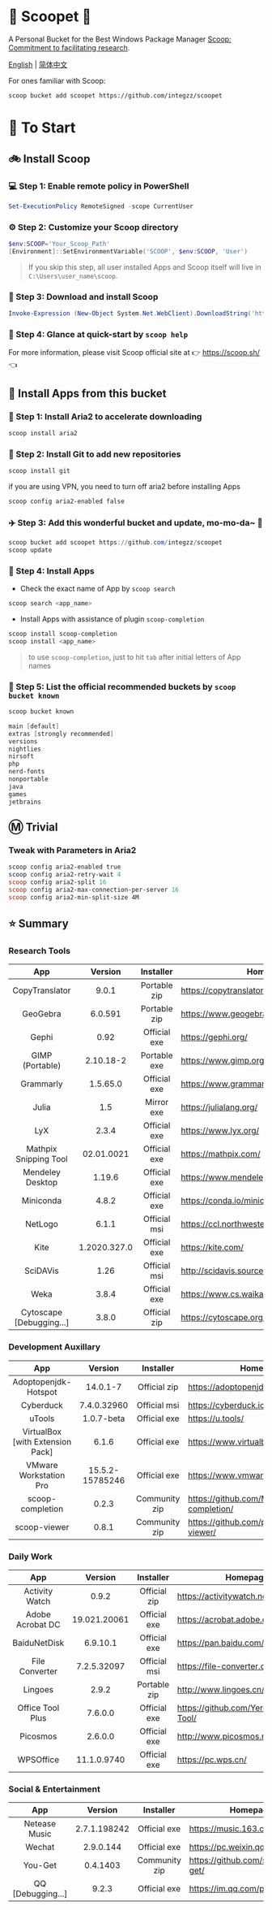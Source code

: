 <div align="left">
<h1 align="left"> 🍨 Scoopet 🍨 </h1>

<p> A Personal Bucket for the Best Windows Package Manager <a href="https://github.com/lukesampson/scoop">Scoop: Commitment to facilitating research</a>.
</p>

<p align="left">
        <a href="README.md">English</a> | <a href="README_CN.md">简体中文</a>
</p>
</div>

For ones familiar with Scoop: 

```
scoop bucket add scoopet https://github.com/integzz/scoopet
```

# :running: To Start

## :bike: Install Scoop

### :computer: Step 1: Enable remote policy in PowerShell

```powershell
Set-ExecutionPolicy RemoteSigned -scope CurrentUser
```

### :gear: Step 2: Customize your Scoop directory

```powershell
$env:SCOOP='Your_Scoop_Path'
[Environment]::SetEnvironmentVariable('SCOOP', $env:SCOOP, 'User')
```

> If you skip this step, all user installed Apps and Scoop itself will live in `C:\Users\user_name\scoop`.

### :hammer: Step 3: Download and install Scoop

```powershell
Invoke-Expression (New-Object System.Net.WebClient).DownloadString('https://get.scoop.sh')
```

### :book: Step 4: Glance at quick-start by `scoop help`

For more information, please visit Scoop official site at 👉 https://scoop.sh/ 👈

## :car: Install Apps from this bucket

### :train: Step 1: Install Aria2 to accelerate downloading

```powershell
scoop install aria2
```

### :ticket: Step 2: Install Git to add new repositories

```powershell
scoop install git
```

if you are using VPN, you need to turn off aria2 before installing Apps

```powershell
scoop config aria2-enabled false
```

### :airplane: Step 3: Add this wonderful bucket and update, mo-mo-da~ :kiss:

```powershell
scoop bucket add scoopet https://github.com/integzz/scoopet
scoop update
```

### :rocket: Step 4: Install Apps

- Check the exact name of App by `scoop search`

```powershell
scoop search <app_name>
```

- Install Apps with assistance of plugin `scoop-completion`

```powershell
scoop install scoop-completion
scoop install <app_name>
```

> to use `scoop-completion`, just to hit `tab` after initial letters of App names

### :100: Step 5: List the official recommended buckets by `scoop bucket known`

```powershell
scoop bucket known

main [default]
extras [strongly recommended]
versions
nightlies
nirsoft
php
nerd-fonts
nonportable
java
games
jetbrains
```

## :m: Trivial

### Tweak with Parameters in Aria2

```powershell
scoop config aria2-enabled true
scoop config aria2-retry-wait 4
scoop config aria2-split 16
scoop config aria2-max-connection-per-server 16
scoop config aria2-min-split-size 4M
```

## :star: Summary

### Research Tools

|           App            |   Version    |  Installer   | Homepage                                  |
| :----------------------: | :----------: | :----------: | ----------------------------------------- |
|      CopyTranslator      |    9.0.1     | Portable zip | https://copytranslator.github.io/         |
|         GeoGebra         |   6.0.591    | Portable zip | https://www.geogebra.org/                 |
|          Gephi           |     0.92     | Official exe | https://gephi.org/                        |
|     GIMP (Portable)      |  2.10.18-2   | Portable exe | https://www.gimp.org/                     |
|        Grammarly         |   1.5.65.0   | Official exe | https://www.grammarly.com/native/windows/ |
|          Julia           |     1.5      |  Mirror exe  | https://julialang.org/                    |
|           LyX            |    2.3.4     | Official exe | https://www.lyx.org/                      |
|  Mathpix Snipping Tool   |  02.01.0021  | Official exe | https://mathpix.com/                      |
|     Mendeley Desktop     |    1.19.6    | Official exe | https://www.mendeley.com/                 |
|        Miniconda         |    4.8.2     | Official exe | https://conda.io/miniconda.html/          |
|         NetLogo          |    6.1.1     | Official msi | https://ccl.northwestern.edu/netlogo/     |
|           Kite           | 1.2020.327.0 | Official exe | https://kite.com/                         |
|         SciDAVis         |     1.26     | Official msi | http://scidavis.sourceforge.net/          |
|           Weka           |    3.8.4     | Official exe | https://www.cs.waikato.ac.nz/ml/weka/     |
| Cytoscape [Debugging...] |    3.8.0     | Official zip | https://cytoscape.org/                    |

### Development Auxillary

|               App                |     Version     |   Installer   | Homepage                                        |
| :------------------------------: | :-------------: | :-----------: | ----------------------------------------------- |
|       Adoptopenjdk-Hotspot       |    14.0.1-7     | Official zip  | https://adoptopenjdk.net/                       |
|            Cyberduck             |   7.4.0.32960   | Official msi  | https://cyberduck.io/                           |
|              uTools              |   1.0.7-beta    | Official exe  | https://u.tools/                                |
| VirtualBox [with Extension Pack] |      6.1.6      | Official exe  | https://www.virtualbox.org/                     |
|      VMware Workstation Pro      | 15.5.2-15785246 | Official exe  | https://www.vmware.com/                         |
|         scoop-completion         |      0.2.3      | Community zip | https://github.com/Moeologist/scoop-completion/ |
|           scoop-viewer           |      0.8.1      | Community zip | https://github.com/prezesp/scoop-viewer/        |

### Daily Work

|       App        |   Version    |  Installer   | Homepage                                 |
| :--------------: | :----------: | :----------: | ---------------------------------------- |
|  Activity Watch  |    0.9.2     | Official zip | https://activitywatch.net/               |
| Adobe Acrobat DC | 19.021.20061 | Official exe | https://acrobat.adobe.com/               |
|   BaiduNetDisk   |   6.9.10.1   | Official exe | https://pan.baidu.com/                   |
|  File Converter  | 7.2.5.32097  | Official msi | https://file-converter.org/              |
|     Lingoes      |    2.9.2     | Portable zip | http://www.lingoes.cn/                   |
| Office Tool Plus |   7.6.0.0    | Official exe | https://github.com/YerongAI/Office-Tool/ |
|     Picosmos     |   2.6.0.0    | Official exe | http://www.picosmos.net/                 |
|    WPSOffice     | 11.1.0.9740  | Official exe | https://pc.wps.cn/                       |


### Social & Entertainment

|        App        |   Version    |   Installer   | Homepage                            |
| :---------------: | :----------: | :-----------: | ----------------------------------- |
|   Netease Music   | 2.7.1.198242 | Official exe  | https://music.163.com/              |
|      Wechat       |  2.9.0.144   | Official exe  | https://pc.weixin.qq.com/           |
|      You-Get      |   0.4.1403   | Community zip | https://github.com/soimort/you-get/ |
| QQ [Debugging...] |    9.2.3     | Official exe  | https://im.qq.com/pcqq/             |
